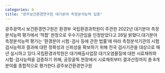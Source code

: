 ```yaml
---
categories: b
title: "광주보건환경연구원 대기분야 측정분석능력 입증"
---
```

광주광역시 보건환경연구원은 환경부 국립환경과학원이 주관한 2022년 대기분야 측정분석능력 평가에서 ‘적합’ 판정으로 우수기관임을 인정받았다고 26일 밝혔다.대기분야 측정분석능력 평가는 ‘환경분야 시험･검사 등에 관한 법률’에 따라 측정분석기관의 시험검사능력과 결과에 대한 정확성과 신뢰성을 확보하기 위해 전국 검사기관을 대상으로 매년 실시하고 있다.국립환경과학원은 대기배출사업장 대기오염물질에 대한 시료채취와 시험･검사능력을 검증하기 위해, 공장굴뚝 현장에서 시료채취부터 결과산정까지 총 8개 분야를 종합적으로 평가한다.광주보건환경연구원